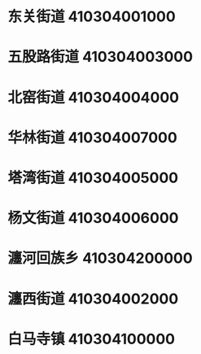 # 东关街道 410304001000
# 五股路街道 410304003000
# 北窑街道 410304004000
# 华林街道 410304007000
# 塔湾街道 410304005000
# 杨文街道 410304006000
# 瀍河回族乡 410304200000
# 瀍西街道 410304002000
# 白马寺镇 410304100000

